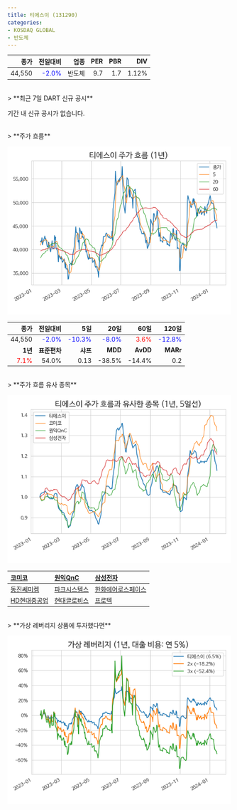 ```yaml
---
title: 티에스이 (131290)
categories:
- KOSDAQ GLOBAL
- 반도체
---
```


|**종가**|**전일대비**|**업종**|**PER**|**PBR**|**DIV**|
|-------:|-----------:|-------:|------:|------:|------:|
|44,550|<span style="color: blue">-2.0%</span>|반도체|9.7|1.7|1.12%|

<!-- more -->

<br>
> **최근 7일 DART 신규 공시<a id="dart"></a>**

기간 내 신규 공시가 없습니다.

<br>
> **주가 흐름<a id="price"></a>**

![131290](/assets/images/stock/131290.png)

|**종가**|**전일대비**|**5일**|**20일**|**60일**|**120일**|
|-------:|-----------:|------:|-------:|-------:|--------:|
| 44,550 | <span style="color: blue">-2.0%</span> | <span style="color: blue">-10.3%</span> | <span style="color: blue">-8.0%</span> | <span style="color: red">3.6%</span> | <span style="color: blue">-12.8%</span> |
|**1년**|**표준편차**|**샤프**|**MDD**|**AvDD**|**MARr**|
| <span style="color: red">7.1%</span> | 54.0% | 0.13 | -38.5% | -14.4% | 0.2 |

<br>
> **주가 흐름 유사 종목<a id="corr"></a>**

![131290](/assets/images/stock/131290_corr.png)

| [코미코](/183300/) | [원익QnC](/074600/) | [삼성전자](/005930/) |
|:---------------------------------------|:---------------------------------------|:---------------------------------------|
| [동진쎄미켐](/005290/) | [파크시스템스](/140860/) | [한화에어로스페이스](/012450/) |
| [HD현대중공업](/329180/) | [현대글로비스](/086280/) | [프로텍](/053610/) |

<br>
> **가상 레버리지 상품에 투자했다면<a id="2x"></a>**

![131290](/assets/images/stock/131290_2x.png)

[^corr]: 상관계수를 이용하여 분석하였습니다.